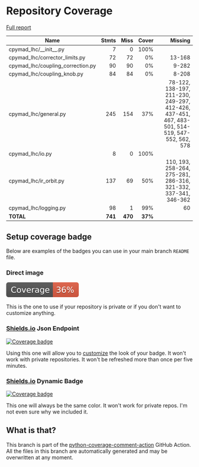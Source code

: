 # Repository Coverage

[Full report](https://htmlpreview.github.io/?https://github.com/JoschD/cpymad_lhc/blob/python-coverage-comment-action-data/htmlcov/index.html)

| Name                                |    Stmts |     Miss |   Cover |   Missing |
|------------------------------------ | -------: | -------: | ------: | --------: |
| cpymad\_lhc/\_\_init\_\_.py         |        7 |        0 |    100% |           |
| cpymad\_lhc/corrector\_limits.py    |       72 |       72 |      0% |    13-168 |
| cpymad\_lhc/coupling\_correction.py |       90 |       90 |      0% |     9-282 |
| cpymad\_lhc/coupling\_knob.py       |       84 |       84 |      0% |     8-208 |
| cpymad\_lhc/general.py              |      245 |      154 |     37% |78-122, 138-197, 211-230, 249-297, 412-426, 437-451, 467, 483-501, 514-519, 547-552, 562, 578 |
| cpymad\_lhc/io.py                   |        8 |        0 |    100% |           |
| cpymad\_lhc/ir\_orbit.py            |      137 |       69 |     50% |110, 193, 258-264, 275-281, 286-316, 321-332, 337-341, 346-362 |
| cpymad\_lhc/logging.py              |       98 |        1 |     99% |        60 |
|                           **TOTAL** |  **741** |  **470** | **37%** |           |


## Setup coverage badge

Below are examples of the badges you can use in your main branch `README` file.

### Direct image

[![Coverage badge](https://raw.githubusercontent.com/JoschD/cpymad_lhc/python-coverage-comment-action-data/badge.svg)](https://htmlpreview.github.io/?https://github.com/JoschD/cpymad_lhc/blob/python-coverage-comment-action-data/htmlcov/index.html)

This is the one to use if your repository is private or if you don't want to customize anything.

### [Shields.io](https://shields.io) Json Endpoint

[![Coverage badge](https://img.shields.io/endpoint?url=https://raw.githubusercontent.com/JoschD/cpymad_lhc/python-coverage-comment-action-data/endpoint.json)](https://htmlpreview.github.io/?https://github.com/JoschD/cpymad_lhc/blob/python-coverage-comment-action-data/htmlcov/index.html)

Using this one will allow you to [customize](https://shields.io/endpoint) the look of your badge.
It won't work with private repositories. It won't be refreshed more than once per five minutes.

### [Shields.io](https://shields.io) Dynamic Badge

[![Coverage badge](https://img.shields.io/badge/dynamic/json?color=brightgreen&label=coverage&query=%24.message&url=https%3A%2F%2Fraw.githubusercontent.com%2FJoschD%2Fcpymad_lhc%2Fpython-coverage-comment-action-data%2Fendpoint.json)](https://htmlpreview.github.io/?https://github.com/JoschD/cpymad_lhc/blob/python-coverage-comment-action-data/htmlcov/index.html)

This one will always be the same color. It won't work for private repos. I'm not even sure why we included it.

## What is that?

This branch is part of the
[python-coverage-comment-action](https://github.com/marketplace/actions/python-coverage-comment)
GitHub Action. All the files in this branch are automatically generated and may be
overwritten at any moment.